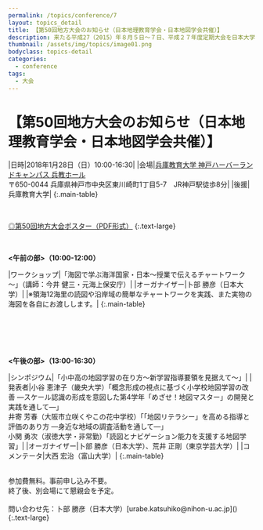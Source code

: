 ```yaml
---
permalink: /topics/conference/7
layout: topics_detail
title: 【第50回地方大会のお知らせ（日本地理教育学会・日本地図学会共催）】
description: 来たる平成27（2015）年８月５日～７日、平成２７年度定期大会を日本大学経済学部において開催致します。
thumbnail: /assets/img/topics/image01.png
bodyclass: topics-detail
categories:
  - conference
tags:
  - 大会
---
```


# 【第50回地方大会のお知らせ（日本地理教育学会・日本地図学会共催）】


|日時|2018年1月28日（日）10:00-16:30|
|会場|[兵庫教育大学 神戸ハーバーランドキャンパス 兵教ホール](http://www.hyogo-u.ac.jp/facility/khlc/)<br>〒650-0044 兵庫県神戸市中央区東川崎町1丁目5-7　JR神戸駅徒歩8分|
|後援|兵庫教育大学|
{:.main-table}

<br>

[◎第50回地方大会ポスター（PDF形式）](assets/file/program50th2018.pdf)
{:.text-large}

<br>

**<午前の部>（10:00-12:00）**<br>

|ワークショップ|「海図で学ぶ海洋国家・日本～授業で伝えるチャートワーク～」（講師：今井 健三・元海上保安庁）|
|オーガナイザー|卜部 勝彦（日本大学）|
|※領海12海里の読図や沿岸域の簡単なチャートワークを実践、また実物の海図を各自にお渡しします。|
{:.main-table}

<br>
<br>
<br>
<br>

**<午後の部>（13:00-16:30）**<br>

|シンポジウム|「小中高の地図学習の在り方～新学習指導要領を見据えて～」|
|発表者|小谷 恵津子（畿央大学）「概念形成の視点に基づく小学校地図学習の改善 ―スケール認識の形成を意図した第4学年「めざせ！地図マスター」の開発と実践を通して―」<br>井寄 芳春（大阪市立咲くやこの花中学校）「「地図リテラシー」を高める指導と評価のあり方 ―身近な地域の調査活動を通して―」<br>小関 勇次（淑徳大学・非常勤）「読図とナビゲーション能力を支援する地図学習」|
|オーガナイザー|卜部 勝彦（日本大学）、荒井 正剛（東京学芸大学）|
|コメンテータ|大西 宏治（富山大学）|
{:.main-table}

<br>
参加費無料。事前申し込み不要。<br>
終了後、別会場にて懇親会を予定。<br>
<br>
問い合わせ先：卜部 勝彦（日本大学）[urabe.katsuhiko@nihon-u.ac.jp](<urabe.katsuhiko@nihon-u.ac.jp>)
{:.text-large}